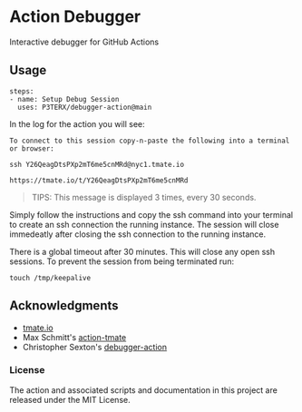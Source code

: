 # Action Debugger

Interactive debugger for GitHub Actions

## Usage

```
steps:
- name: Setup Debug Session
  uses: P3TERX/debugger-action@main
```

In the log for the action you will see:

```
To connect to this session copy-n-paste the following into a terminal or browser:

ssh Y26QeagDtsPXp2mT6me5cnMRd@nyc1.tmate.io

https://tmate.io/t/Y26QeagDtsPXp2mT6me5cnMRd
```
> TIPS: This message is displayed 3 times, every 30 seconds.

Simply follow the instructions and copy the ssh command into your terminal to create an ssh connection the running instance. The session will close immedeatly after closing the ssh connection to the running instance.

There is a global timeout after 30 minutes. This will close any open ssh sessions. To prevent the session from being terminated run:

```
touch /tmp/keepalive
```

## Acknowledgments

* [tmate.io](https://tmate.io)
* Max Schmitt's [action-tmate](https://github.com/mxschmitt/action-tmate)
* Christopher Sexton's [debugger-action](https://github.com/csexton/debugger-action)

### License

The action and associated scripts and documentation in this project are released under the MIT License.
